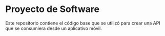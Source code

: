 # Proyecto de Software

Este repositorio contiene el código base que se utilizó para crear una API que se consumiera desde un aplicativo móvil.
